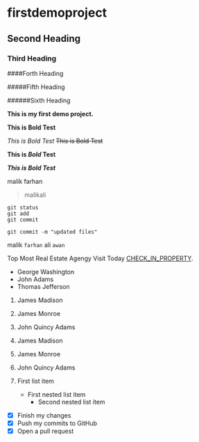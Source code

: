 # firstdemoproject

## Second Heading

### Third Heading

####Forth Heading

#####Fifth Heading

######Sixth Heading

**This is my first demo project.**

**This is Bold Test**

*This is Bold Test*
~~This is Bold Test~~

**This is _Bold_ Test**

***This is Bold Test***

malik farhan
>malikali

```
git status
git add
git commit
```

```
git commit -m "updated files"
```

malik `farhan` ali `awan`


Top Most Real Estate Agengy Visit Today [CHECK_IN_PROPERTY](https://www.checkinproperty.com).



- George Washington
- John Adams
- Thomas Jefferson



1. James Madison
2. James Monroe
3. John Quincy Adams


1. James Madison
2. James Monroe
3. John Quincy Adams

1. First list item
   - First nested list item
     - Second nested list item
     
     
     
- [x] Finish my changes
- [x] Push my commits to GitHub
- [x] Open a pull request
